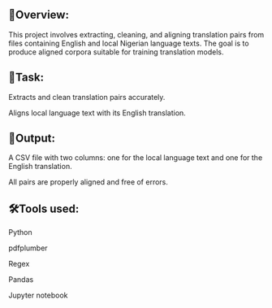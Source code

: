 ## 🔨Overview:

This project involves extracting, cleaning, and aligning translation pairs from files containing English and local Nigerian language texts. The goal is to produce aligned corpora suitable for training translation models.



## 🎡Task:

Extracts and clean translation pairs accurately.

Aligns local language text with its English translation.



## 🎯Output:

A CSV file with two columns: one for the local language text and one for the English translation.

All pairs are properly aligned and free of errors.



## 🛠Tools used:

Python

pdfplumber

Regex

Pandas

Jupyter notebook
